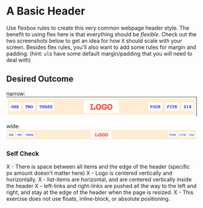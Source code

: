 # A Basic Header

Use flexbox rules to create this very common webpage header style. The benefit to using flex here is that everything should be _flexible_. Check out the two screenshots below to get an idea for how it should scale with your screen. Besides flex rules, you'll also want to add some rules for margin and padding. (hint: `ul`s have some default margin/padding that you will need to deal with)

## Desired Outcome

narrow:
![narrow](./desired-outcome-narrow.png)

wide: 
![wide](./desired-outcome-wide.png)

### Self Check
X - There is space between all items and the edge of the header (specific px amount doesn't matter here)
X - Logo is centered vertically and horizontally.
X - list-items are horizontal, and are centered vertically inside the header
X - left-links and right-links are pushed all the way to the left and right, and stay at the edge of the header when the page is resized.
X - This exercise does not use floats, inline-block, or absolute positioning.